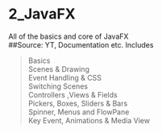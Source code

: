 # 2_JavaFX
All of the basics and core of JavaFX                          
##Source: YT, Documentation etc. Includes                                   
>Basics                          
>Scenes & Drawing                                    
>Event Handling & CSS                                             
>Switching Scenes                        
>Controllers ,Views & Fields                        
>Pickers, Boxes, Sliders & Bars           
>Spinner, Menus and FlowPane       
>Key Event, Animations & Media View             
